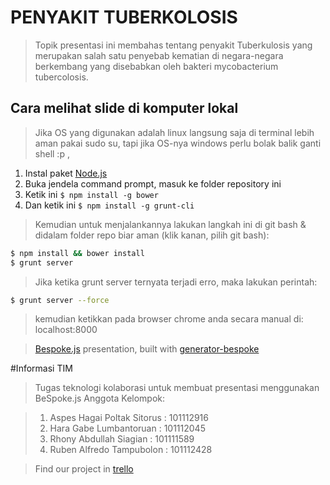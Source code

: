 # PENYAKIT TUBERKOLOSIS
> Topik presentasi ini membahas tentang penyakit Tuberkulosis yang merupakan salah satu penyebab kematian di negara-negara berkembang yang disebabkan oleh bakteri  mycobacterium tubercolosis. 

## Cara melihat slide di komputer lokal
> Jika OS yang digunakan adalah linux langsung saja di terminal lebih aman pakai sudo su, tapi jika OS-nya windows perlu bolak balik ganti shell :p ,


1. Instal paket [Node.js](http://nodejs.org)
2. Buka jendela command prompt, masuk ke folder repository ini
3. Ketik ini `$ npm install -g bower`
4. Dan ketik ini `$ npm install -g grunt-cli`

> Kemudian untuk menjalankannya lakukan langkah ini di git bash & didalam folder repo biar aman (klik kanan, pilih git bash):

```bash
$ npm install && bower install
$ grunt server
```

> Jika ketika grunt server ternyata terjadi erro, maka lakukan perintah:

```bash
$ grunt server --force
```
> kemudian ketikkan pada browser chrome anda secara manual di: 
> localhost:8000

> [Bespoke.js](http://markdalgleish.com/projects/bespoke.js) presentation, built with [generator-bespoke](https://github.com/markdalgleish/generator-bespoke)

#Informasi TIM

> Tugas teknologi kolaborasi untuk membuat presentasi menggunakan BeSpoke.js
> Anggota Kelompok:

> 1. Aspes Hagai Poltak Sitorus	: 101112916
> 2. Hara Gabe Lumbantoruan	   	: 101112045
> 3. Rhony Abdullah Siagian	  	: 101111589
> 4. Ruben Alfredo Tampubolon	  : 101112428

> Find our project in [trello](https://trello.com/b/rt2fZF7Q/teknologi-kolaborasi)
